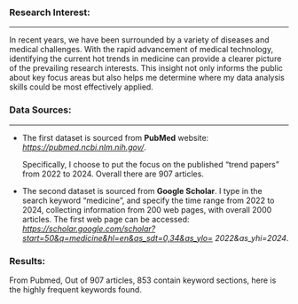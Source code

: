  ### Research Interest: 
***
In recent years, we have been surrounded by a variety of diseases and medical
challenges. With the rapid advancement of medical technology, identifying the current
hot trends in medicine can provide a clearer picture of the prevailing research interests.
This insight not only informs the public about key focus areas but also helps me
determine where my data analysis skills could be most effectively applied.

 ### Data Sources: 
 ***
- The first dataset is sourced from **PubMed** website: _https://pubmed.ncbi.nlm.nih.gov/_.
  
  Specifically, I choose to put the focus on the published “trend papers” from 2022 to
  2024. Overall there are 907 articles.
  
- The second dataset is sourced from **Google Scholar**. I type in the search keyword
  “medicine”, and specify the time range from 2022 to 2024, collecting information from
  200 web pages, with overall 2000 articles. The first web page can be accessed:
  _https://scholar.google.com/scholar?start=50&q=medicine&hl=en&as_sdt=0,34&as_ylo=
  2022&as_yhi=2024_.

 ### Results:
 From Pubmed, Out of 907 articles, 853 contain keyword sections, here is the highly frequent keywords found. 
 
